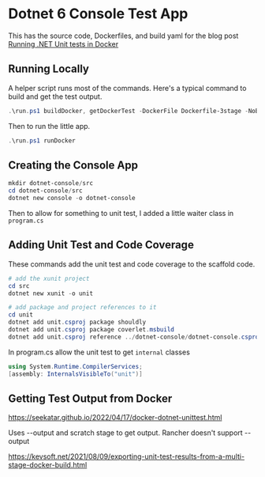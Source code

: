 # Dotnet 6 Console Test App

This has the source code, Dockerfiles, and build yaml for the blog post [Running .NET Unit tests in Docker](https://seekatar.github.io/2022/04/17/docker-dotnet-unittest.html)

## Running Locally

A helper script runs most of the commands. Here's a typical command to build and get the test output.

```powershell
.\run.ps1 buildDocker, getDockerTest -DockerFile Dockerfile-3stage -NoBuildKit`
```

Then to run the little app.

```powershell
.\run.ps1 runDocker
```

## Creating the Console App

```powershell
mkdir dotnet-console/src
cd dotnet-console/src
dotnet new console -o dotnet-console
```

Then to allow for something to unit test, I added a little waiter class in `program.cs`

## Adding Unit Test and Code Coverage

These commands add the unit test and code coverage to the scaffold code.

```powershell
# add the xunit project
cd src
dotnet new xunit -o unit

# add package and project references to it
cd unit
dotnet add unit.csproj package shouldly
dotnet add unit.csproj package coverlet.msbuild
dotnet add unit.csproj reference ../dotnet-console/dotnet-console.csproj
```

In program.cs allow the unit test to get `internal` classes

```csharp
using System.Runtime.CompilerServices;
[assembly: InternalsVisibleTo("unit")]
```

## Getting Test Output from Docker

https://seekatar.github.io/2022/04/17/docker-dotnet-unittest.html

Uses --output and scratch stage to get output. Rancher doesn't support --output

https://kevsoft.net/2021/08/09/exporting-unit-test-results-from-a-multi-stage-docker-build.html